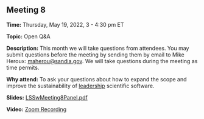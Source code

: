 ## Meeting 8

**Time:** Thursday, May 19, 2022, 3 - 4:30 pm ET

**Topic:** Open Q&A 

**Description:** This month we will take questions from attendees.  You may submit questions before the meeting by sending them by email to Mike Heroux: <maherou@sandia.gov>.  We will take questions during the meeting as time permits.

**Why attend:** To ask your questions about how to expand the scope and improve the sustainability of [leadership](../LeadershipDefinition.md) scientific software.

**Slides:** [LSSwMeeting8Panel.pdf](files/LSSwMeeting8Panel.pdf)

**Video:** [Zoom Recording](https://exascaleproject.zoomgov.com/rec/share/iRDk233IpuV7mCZctXv307kb35Fw89zmuOb_Gh6ak_BijWWmtuqX04PEqYQAxEc.C8aGdxZ-nnQEx7fn?startTime=1652986915000)
